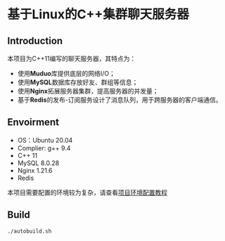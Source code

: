 # 基于Linux的C++集群聊天服务器


## Introduction 

本项目为C++11编写的聊天服务器，其特点为：
- 使用**Muduo**库提供底层的网络I/O；
- 使用**MySQL**数据库存放好友、群组等信息；
- 使用**Nginx**拓展服务器集群，提高服务器的并发量；
- 基于**Redis**的发布-订阅服务设计了消息队列，用于跨服务器的客户端通信。

## Envoirment 

- OS：Ubuntu 20.04
- Complier: g++ 9.4
- C++ 11
- MySQL 8.0.28
- Nginx 1.21.6
- Redis

本项目需要配置的环境较为复杂，请查看[项目环境配置教程](docs/环境配置.md)

## Build

	./autobuild.sh
